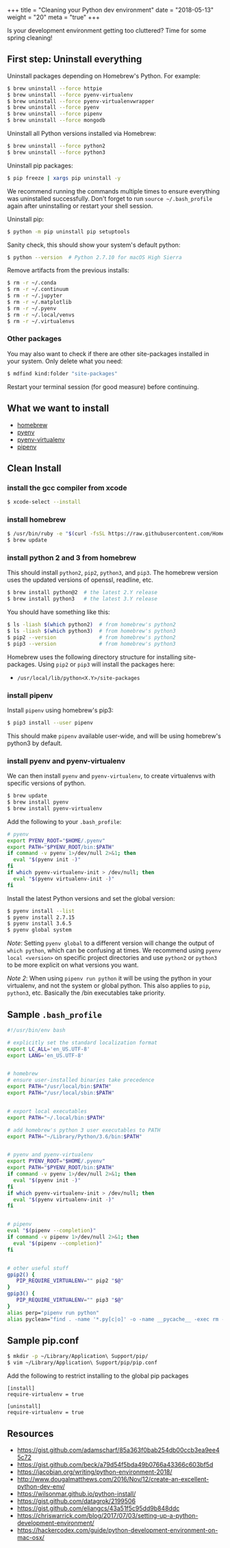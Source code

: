 +++
title = "Cleaning your Python dev environment"
date = "2018-05-13"
weight = "20"
meta = "true"
+++

Is your development environment getting too cluttered? Time for some spring cleaning!

## First step: Uninstall everything

Uninstall packages depending on Homebrew's Python. For example:

```bash
$ brew uninstall --force httpie
$ brew uninstall --force pyenv-virtualenv
$ brew uninstall --force pyenv-virtualenvwrapper
$ brew uninstall --force pyenv
$ brew uninstall --force pipenv
$ brew uninstall --force mongodb
```

Uninstall all Python versions installed via Homebrew:

```bash
$ brew uninstall --force python2
$ brew uninstall --force python3
```

Uninstall pip packages:

```bash
$ pip freeze | xargs pip uninstall -y
```

We recommend running the commands multiple times to ensure everything was uninstalled successfully. Don't forget to run `source ~/.bash_profile` again after uninstalling or restart your shell session.

Uninstall pip:

```bash
$ python -m pip uninstall pip setuptools
```

Sanity check, this should show your system's default python:

```bash
$ python --version  # Python 2.7.10 for macOS High Sierra
```

Remove artifacts from the previous installs:

```bash
$ rm -r ~/.conda
$ rm -r ~/.continuum
$ rm -r ~/.jupyter
$ rm -r ~/.matplotlib
$ rm -r ~/.pyenv
$ rm -r ~/.local/venvs
$ rm -r ~/.virtualenvs
```

### Other packages

You may also want to check if there are other site-packages installed in your system. Only delete what you need:

```bash
$ mdfind kind:folder "site-packages"
```

Restart your terminal session (for good measure) before continuing.

## What we want to install

* [homebrew](https://brew.sh/)
* [pyenv](https://github.com/pyenv/pyenv)
* [pyenv-virtualenv](https://github.com/pyenv/pyenv-virtualenv)
* [pipenv](https://github.com/pypa/pipenv)

## Clean Install

### install the gcc compiler from xcode

```bash
$ xcode-select --install
```

### install homebrew

```bash
$ /usr/bin/ruby -e "$(curl -fsSL https://raw.githubusercontent.com/Homebrew/install/master/install)"
$ brew update
```

### install python 2 and 3 from homebrew

This should install `python2`, `pip2`, `python3`, and `pip3`. The homebrew version uses the updated versions of openssl, readline, etc.

```bash
$ brew install python@2  # the latest 2.Y release
$ brew install python3   # the latest 3.Y release
```

You should have something like this:

```bash
$ ls -liash $(which python2)  # from homebrew's python2
$ ls -liash $(which python3)  # from homebrew's python3
$ pip2 --version              # from homebrew's python2
$ pip3 --version              # from homebrew's python3
```

Homebrew uses the following directory structure for installing site-packages. Using `pip2` or `pip3` will install the packages here:

* `/usr/local/lib/python<X.Y>/site-packages`

### install pipenv

Install `pipenv` using homebrew's pip3:

```bash
$ pip3 install --user pipenv
```

This should make `pipenv` available user-wide, and will be using homebrew's python3 by default.

### install pyenv and pyenv-virtualenv

We can then install `pyenv` and `pyenv-virtualenv`, to create virtualenvs with specific versions of python.

```bash
$ brew update
$ brew install pyenv
$ brew install pyenv-virtualenv
```

Add the following to your `.bash_profile`:

```bash
# pyenv
export PYENV_ROOT="$HOME/.pyenv"
export PATH="$PYENV_ROOT/bin:$PATH"
if command -v pyenv 1>/dev/null 2>&1; then
  eval "$(pyenv init -)"
fi
if which pyenv-virtualenv-init > /dev/null; then
  eval "$(pyenv virtualenv-init -)"
fi
```

Install the latest Python versions and set the global version:

```bash
$ pyenv install --list
$ pyenv install 2.7.15
$ pyenv install 3.6.5
$ pyenv global system
```

*Note*: Setting `pyenv global` to a different version will change the output of `which python`, which can be confusing at times. We recommend using `pyenv local <version>` on specific project directories and use `python2` or `python3` to be more explicit on what versions you want.

*Note 2*: When using `pipenv run python` it will be using the python in your virtualenv, and not the system or global python. This also applies to `pip`, `python3`, etc. Basically the <env>/bin executables take priority.

## Sample `.bash_profile`

```bash
#!/usr/bin/env bash

# explicitly set the standard localization format
export LC_ALL='en_US.UTF-8'
export LANG='en_US.UTF-8'


# homebrew
# ensure user-installed binaries take precedence
export PATH="/usr/local/bin:$PATH"
export PATH="/usr/local/sbin:$PATH"


# export local executables
export PATH="~/.local/bin:$PATH"

# add homebrew's python 3 user executables to PATH
export PATH="~/Library/Python/3.6/bin:$PATH"


# pyenv and pyenv-virtualenv
export PYENV_ROOT="$HOME/.pyenv"
export PATH="$PYENV_ROOT/bin:$PATH"
if command -v pyenv 1>/dev/null 2>&1; then
  eval "$(pyenv init -)"
fi
if which pyenv-virtualenv-init > /dev/null; then
  eval "$(pyenv virtualenv-init -)"
fi


# pipenv
eval "$(pipenv --completion)"
if command -v pipenv 1>/dev/null 2>&1; then
  eval "$(pipenv --completion)"
fi


# other useful stuff
gpip2() {
   PIP_REQUIRE_VIRTUALENV="" pip2 "$@"
}
gpip3() {
   PIP_REQUIRE_VIRTUALENV="" pip3 "$@"
}
alias perp="pipenv run python"
alias pyclean="find . -name '*.py[c|o]' -o -name __pycache__ -exec rm -rf {} +"
```

## Sample pip.conf

```bash
$ mkdir -p ~/Library/Application\ Support/pip/
$ vim ~/Library/Application\ Support/pip/pip.conf
```

Add the following to restrict installing to the global pip packages
```
[install]
require-virtualenv = true

[uninstall]
require-virtualenv = true
```

## Resources

* https://gist.github.com/adamscharf/85a363f0bab254db00ccb3ea9ee45c72
* https://gist.github.com/beck/a79d54f5bda49b0766a43366c603bf5d
* https://jacobian.org/writing/python-environment-2018/
* http://www.dougalmatthews.com/2016/Nov/12/create-an-excellent-python-dev-env/
* https://wilsonmar.github.io/python-install/
* https://gist.github.com/datagrok/2199506
* https://gist.github.com/eliangcs/43a51f5c95dd9b848ddc
* https://chriswarrick.com/blog/2017/07/03/setting-up-a-python-development-environment/
* https://hackercodex.com/guide/python-development-environment-on-mac-osx/
